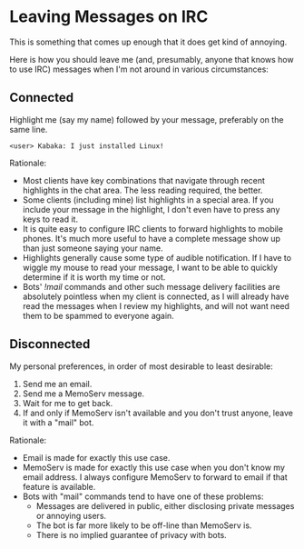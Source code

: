 # Leaving Messages on IRC

This is something that comes up enough that it does get kind of annoying.

Here is how you should leave me (and, presumably, anyone that knows how to use
IRC) messages when I'm not around in various circumstances:

## Connected

Highlight me (say my name) followed by your message, preferably on the same
line.

    <user> Kabaka: I just installed Linux!

Rationale:

* Most clients have key combinations that navigate through recent highlights in
  the chat area. The less reading required, the better.
* Some clients (including mine) list highlights in a special area. If you
  include your message in the highlight, I don't even have to press any keys to
  read it.
* It is quite easy to configure IRC clients to forward highlights to mobile
  phones. It's much more useful to have a complete message show up than just
  someone saying your name.
* Highlights generally cause some type of audible notification. If I have to
  wiggle my mouse to read your message, I want to be able to quickly determine
  if it is worth my time or not.
* Bots' *!mail* commands and other such message delivery facilities are
  absolutely pointless when my client is connected, as I will already have read
  the messages when I review my highlights, and will not want need them to be
  spammed to everyone again.

## Disconnected

My personal preferences, in order of most desirable to least desirable:

1. Send me an email.
2. Send me a MemoServ message.
3. Wait for me to get back.
4. If and only if MemoServ isn't available and you don't trust anyone, leave it
  with a "mail" bot.

Rationale:

* Email is made for exactly this use case.
* MemoServ is made for exactly this use case when you don't know my email
  address. I always configure MemoServ to forward to email if that feature is
  available.
* Bots with "mail" commands tend to have one of these problems:
  * Messages are delivered in public, either disclosing private messages or
    annoying users.
  * The bot is far more likely to be off-line than MemoServ is.
  * There is no implied guarantee of privacy with bots.

